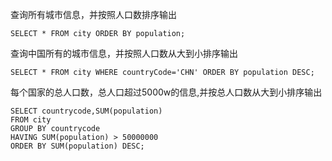 

查询所有城市信息，并按照人口数排序输出

```
SELECT * FROM city ORDER BY population;
```

查询中国所有的城市信息，并按照人口数从大到小排序输出

```
SELECT * FROM city WHERE countryCode='CHN' ORDER BY population DESC;
```

每个国家的总人口数，总人口超过5000w的信息,并按总人口数从大到小排序输出

```
SELECT countrycode,SUM(population)
FROM city
GROUP BY countrycode
HAVING SUM(population) > 50000000
ORDER BY SUM(population) DESC;
```